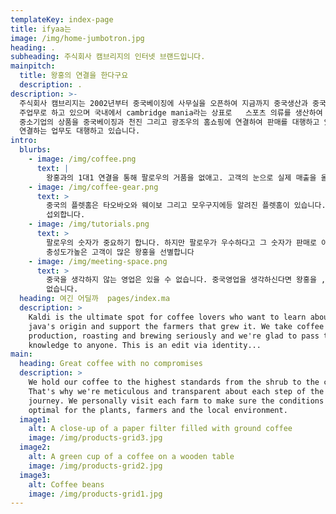 ```yaml
---
templateKey: index-page
title: ifyaa는
image: /img/home-jumbotron.jpg
heading: .
subheading: 주식회사 캠브리지의 인터넷 브랜드입니다.
mainpitch:
  title: 왕홍의 연결을 한다구요
  description: .
description: >-
  주식회사 캠브리지는 2002년부터 중국베이징에 사무실을 오픈하여 지금까지 중국생산과 중국내 영업망 구축,  그리고 중국의 상표권 라이센싱등을
  주업무로 하고 있으며 국내에서 cambridge mania라는 상표로   스포츠 의류를 생산하여 판매하고 있습니다. 국내에서 생산되는
  중소기업의 상품을 중국베이징과 천진 그리고 광조우의 홈쇼핑에 연결하여 판매를 대행하고 있으며 최근에는 중국왕홍을 국내화장품업체등에 직접
  연결하는 업무도 대행하고 있습니다.
intro:
  blurbs:
    - image: /img/coffee.png
      text: |
        왕홍과의 1대1 연결을 통해 팔로우의 거품을 없애고. 고객의 눈으로 실제 매출을 올릴수 있는  왕홍을 연결합니다.
    - image: /img/coffee-gear.png
      text: >
        중국의 플렛홈은 타오바오와 웨이보 그리고 모우구지에등 알려진 플렛홈이 있습니다. 각 매체의  우선순위의 랭킹에 드는 왕홍을
        섭외합니다.
    - image: /img/tutorials.png
      text: >
        팔로우의 숫자가 중요하기 합니다. 하지만 팔로우가 우수하다고 그 숫자가 판매로 이어지는 것은  아닙니다. 팔로우가 적어도.
        충성도가높은 고객이 많은 왕홍을 선별합니다
    - image: /img/meeting-space.png
      text: >
        중국을 생각하지 않는 영업은 있을 수 없습니다. 중국영업을 생각하신다면 왕홍을 , 그리고 인터넷  플렛폼을 염두에 두지 않을수
        없습니다.
  heading: 여긴 어딜까  pages/index.ma
  description: >
    Kaldi is the ultimate spot for coffee lovers who want to learn about their
    java's origin and support the farmers that grew it. We take coffee
    production, roasting and brewing seriously and we're glad to pass that
    knowledge to anyone. This is an edit via identity...
main:
  heading: Great coffee with no compromises
  description: >
    We hold our coffee to the highest standards from the shrub to the cup.
    That's why we're meticulous and transparent about each step of the coffee's
    journey. We personally visit each farm to make sure the conditions are
    optimal for the plants, farmers and the local environment.
  image1:
    alt: A close-up of a paper filter filled with ground coffee
    image: /img/products-grid3.jpg
  image2:
    alt: A green cup of a coffee on a wooden table
    image: /img/products-grid2.jpg
  image3:
    alt: Coffee beans
    image: /img/products-grid1.jpg
---
```

